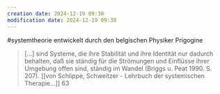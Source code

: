 ```yaml
---
creation date: 2024-12-19 09:38
modification date: 2024-12-19 09:38
---
```

#systemtheorie 
entwickelt durch den belgischen Physiker Prigogine
> […] sind Systeme, die ihre Stabilität und ihre Identität nur dadurch behalten, daß sie ständig für die Strömungen und Einflüsse ihrer Umgebung offen sind, ständig im Wandel (Briggs u. Peat 1990. S. 207).
> [[von Schlippe, Schweitzer - Lehrbuch der systemischen Therapie…]] 63 